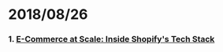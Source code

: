 # 2018/08/26

### 1. [E-Commerce at Scale: Inside Shopify's Tech Stack](https://engineering.shopify.com/blogs/engineering/e-commerce-at-scale-inside-shopifys-tech-stack)

